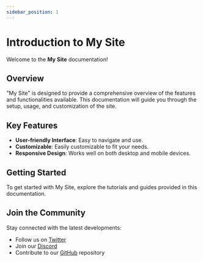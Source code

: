 ```yaml
---
sidebar_position: 1
---
```


# Introduction to My Site

Welcome to the **My Site** documentation!

## Overview

"My Site" is designed to provide a comprehensive overview of the features and functionalities available. This documentation will guide you through the setup, usage, and customization of the site.

## Key Features

- **User-friendly Interface**: Easy to navigate and use.
- **Customizable**: Easily customizable to fit your needs.
- **Responsive Design**: Works well on both desktop and mobile devices.

## Getting Started

To get started with My Site, explore the tutorials and guides provided in this documentation.

## Join the Community

Stay connected with the latest developments:
- Follow us on [Twitter](https://twitter.com)
- Join our [Discord](https://discord.com)
- Contribute to our [GitHub](https://github.com) repository
